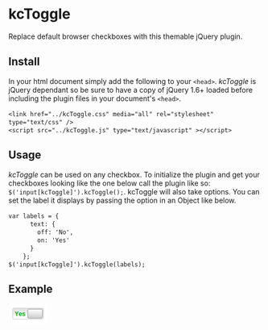 # kcToggle

Replace default browser checkboxes with this themable jQuery plugin.

## Install
In your html document simply add the following to your `<head>`. *kcToggle* is jQuery dependant so be sure to have a copy of jQuery 1.6+ loaded before including the plugin files in your document's `<head>`.
```
<link href="../kcToggle.css" media="all" rel="stylesheet" type="text/css" />
<script src="../kcToggle.js" type="text/javascript" ></script>
```

## Usage
*kcToggle* can be used on any checkbox. To initialize the plugin and get your checkboxes looking like the one below call the plugin like so: `$('input[kcToggle]').kcToggle();`. kcToggle will also take options. You can set the label it displays by passing the option in an Object like below.
```
var labels = {
      text: {
        off: 'No',
        on: 'Yes'
      }
    };
$('input[kcToggle]').kcToggle(labels);
```

## Example
[![kcToggle](https://raw.githubusercontent.com/kevinchappell/kcToggle/master/example/example.png)](http://kevinchappell.github.io/kcToggle/)


